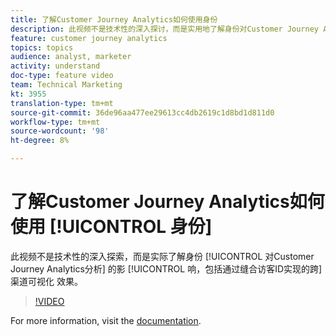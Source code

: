 ```yaml
---
title: 了解Customer Journey Analytics如何使用身份
description: 此视频不是技术性的深入探讨，而是实用地了解身份对Customer Journey Analytics分析的影响，包括通过缝合访客ID实现的跨渠道可视化。
feature: customer journey analytics
topics: topics
audience: analyst, marketer
activity: understand
doc-type: feature video
team: Technical Marketing
kt: 3955
translation-type: tm+mt
source-git-commit: 36de96aa477ee29613cc4db2619c1d8bd1d811d0
workflow-type: tm+mt
source-wordcount: '98'
ht-degree: 8%

---
```



# 了解Customer Journey Analytics如何使用 [!UICONTROL 身份]

此视频不是技术性的深入探索，而是实际了解身份 [!UICONTROL 对Customer Journey Analytics分析] 的影 [!UICONTROL 响，包括通过缝合访客ID实现的跨] 渠道可视化  效果。

>[!VIDEO](https://video.tv.adobe.com/v/30750/?quality=12&enable10seconds=on&speedcontrol=on)

For more information, visit the [documentation](https://docs.adobe.com/content/help/zh-Hans/analytics-platform/using/cja-landing.html).

